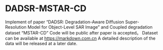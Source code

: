 # DADSR-MSTAR-CD
Implement of paper “DADSR: Degradation-Aware Diffusion Super-Resolution Model for Object-Level SAR Image” and Coupled degradation dataset “MSTAR-CD”
Code will be public after paper is accepted。
Dataset can be available at <https://markdown.com.cn>
A detailed description of the data will be released at a later date.
